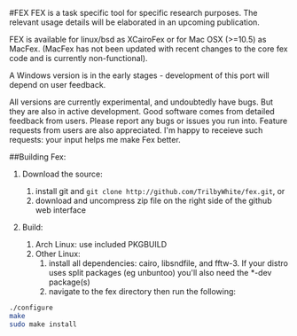 #FEX
FEX is a task specific tool for specific research purposes.  The relevant usage details will be elaborated in an upcoming publication.

FEX is available for linux/bsd as XCairoFex or for Mac OSX (>=10.5) as MacFex. (MacFex has not been updated with recent changes to the core fex code and is currently non-functional).

A Windows version is in the early stages - development of this port will depend on user feedback.

All versions are currently experimental, and undoubtedly have bugs.  But they are also in active development.  Good software comes from detailed feedback from users.  Please report any bugs or issues you run into.  Feature requests from users are also appreciated.  I'm happy to receieve such requests: your input helps me make Fex better.

##Building Fex:

1. Download the source:
	1. install git and `git clone http://github.com/TrilbyWhite/fex.git`, or
	1. download and uncompress zip file on the right side of the github web interface

1. Build:
	1. Arch Linux: use included PKGBUILD
	1. Other Linux:
		1. install all dependencies: cairo, libsndfile, and fftw-3.  If your distro uses split packages (eg unbuntoo) you'll also need the *-dev package(s)
		1. navigate to the fex directory then run the following:
```bash
./configure
make
sudo make install
